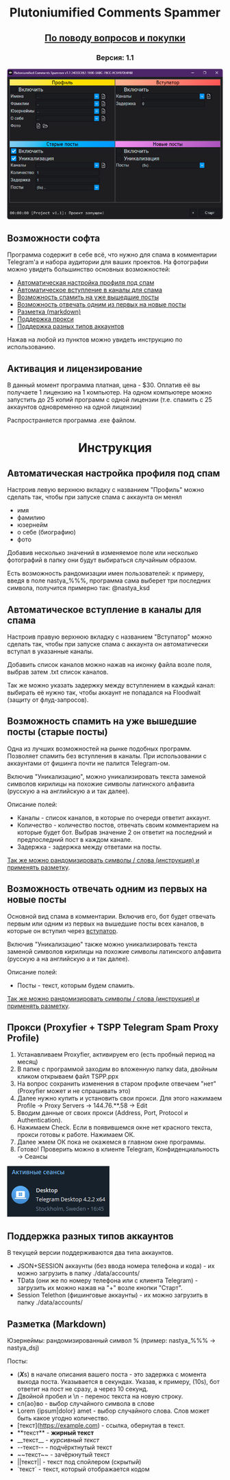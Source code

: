 <h1 align="center">
Plutoniumified Comments Spammer
</h1>
<h2 align="center"><a href="https://t.me/wasd_plutonium">По поводу вопросов и покупки</a>
<h3 align="center">Версия: 1.1</h3>


![](files/preview.png)
## Возможности софта
Программа содержит в себе всё, что нужно для спама в комментарии Telegram'а и набора аудитории для ваших проектов.
На фотографии можно увидеть большинство основных возможностей:
- [Автоматическая настройка профиля под спам](https://github.com/plutonium777/enhanced-comments-md#%D0%B0%D0%B2%D1%82%D0%BE%D0%BC%D0%B0%D1%82%D0%B8%D1%87%D0%B5%D1%81%D0%BA%D0%B0%D1%8F-%D0%BD%D0%B0%D1%81%D1%82%D1%80%D0%BE%D0%B9%D0%BA%D0%B0-%D0%BF%D1%80%D0%BE%D1%84%D0%B8%D0%BB%D1%8F-%D0%BF%D0%BE%D0%B4-%D1%81%D0%BF%D0%B0%D0%BC)
- [Автоматическое вступление в каналы для спама](https://github.com/plutonium777/enhanced-comments-md#%D0%B0%D0%B2%D1%82%D0%BE%D0%BC%D0%B0%D1%82%D0%B8%D1%87%D0%B5%D1%81%D0%BA%D0%BE%D0%B5-%D0%B2%D1%81%D1%82%D1%83%D0%BF%D0%BB%D0%B5%D0%BD%D0%B8%D0%B5-%D0%B2-%D0%BA%D0%B0%D0%BD%D0%B0%D0%BB%D1%8B-%D0%B4%D0%BB%D1%8F-%D1%81%D0%BF%D0%B0%D0%BC%D0%B0)
- [Возможность спамить на уже вышедшие посты](https://github.com/plutonium777/enhanced-comments-md#%D0%B2%D0%BE%D0%B7%D0%BC%D0%BE%D0%B6%D0%BD%D0%BE%D1%81%D1%82%D1%8C-%D1%81%D0%BF%D0%B0%D0%BC%D0%B8%D1%82%D1%8C-%D0%BD%D0%B0-%D1%83%D0%B6%D0%B5-%D0%B2%D1%8B%D1%88%D0%B5%D0%B4%D1%88%D0%B8%D0%B5-%D0%BF%D0%BE%D1%81%D1%82%D1%8B-%D1%81%D1%82%D0%B0%D1%80%D1%8B%D0%B5-%D0%BF%D0%BE%D1%81%D1%82%D1%8B)
- [Возможность отвечать одним из первых на новые посты](https://github.com/plutonium777/enhanced-comments-md#%D0%B2%D0%BE%D0%B7%D0%BC%D0%BE%D0%B6%D0%BD%D0%BE%D1%81%D1%82%D1%8C-%D0%BE%D1%82%D0%B2%D0%B5%D1%87%D0%B0%D1%82%D1%8C-%D0%BE%D0%B4%D0%BD%D0%B8%D0%BC-%D0%B8%D0%B7-%D0%BF%D0%B5%D1%80%D0%B2%D1%8B%D1%85-%D0%BD%D0%B0-%D0%BD%D0%BE%D0%B2%D1%8B%D0%B5-%D0%BF%D0%BE%D1%81%D1%82%D1%8B)
- [Разметка (markdown)](https://github.com/plutonium777/enhanced-comments-md#%D1%80%D0%B0%D0%B7%D0%BC%D0%B5%D1%82%D0%BA%D0%B0-markdown)
- [Поддержка прокси](https://github.com/plutonium777/enhanced-comments-md#%D0%BF%D1%80%D0%BE%D0%BA%D1%81%D0%B8-proxyfier--tspp-telegram-spam-proxy-profile)
- [Поддержка разных типов аккаунтов](https://github.com/plutonium777/enhanced-comments-md#%D0%BF%D0%BE%D0%B4%D0%B4%D0%B5%D1%80%D0%B6%D0%BA%D0%B0-%D1%80%D0%B0%D0%B7%D0%BD%D1%8B%D1%85-%D1%82%D0%B8%D0%BF%D0%BE%D0%B2-%D0%B0%D0%BA%D0%BA%D0%B0%D1%83%D0%BD%D1%82%D0%BE%D0%B2)

Нажав на любой из пунктов  можно  увидеть инструкцию по использованию.
## Активация и лицензирование
В данный момент программа платная, цена - $30. 
Оплатив её вы получаете 1 лицензию на 1 компьютер. 
На одном компьютере можно запустить до 25 копий программ с одной лицензии (т.е. спамить с 25 аккаунтов одновременно на одной лицензии)

Распространяется программа .exe файлом.
<h1 align="center">
Инструкция
</h1>

## Автоматическая настройка профиля под спам
Настроив левую верхнюю вкладку с названием "Профиль" можно сделать так, чтобы при запуске спама с аккаунта он менял
- имя
- фамилию
- юзернейм
- о себе (биографию)
- фото

Добавив несколько значений в изменяемое поле или несколько фотографий в папку они будут выбираться случайным образом.

Есть возможность рандомизации имен пользователей: к примеру, введя в поле nastya_%%%, программа сама выберет три последних символа, получится примерно так: @nastya_ksd
## Автоматическое вступление в каналы для спама
Настроив правую верхнюю вкладку с названием "Вступатор" можно сделать так, чтобы при запуске спама с аккаунта он автоматически вступал в указанные каналы.

Добавить список каналов можно нажав на иконку файла возле поля, выбрав затем .txt список каналов.

Так же можно указать задержку между вступлением в каждый канал: выбирать её нужно так, чтобы аккаунт не попадался на Floodwait (защиту от флуд-запросов).
## Возможность спамить на уже вышедшие посты (старые посты)
Одна из лучших возможностей на рынке подобных программ. Позволяет спамить без вступления в каналы. При использовании с аккаунтами от фишинга почти не палится Telegram-ом.

Включив "Уникализацию", можно уникализировать текста заменой символов кирилицы на похожие символы латинского алфавита (русскую а на английскую a и так далее).

Описание полей:
- Каналы - список каналов, в которые по очереди ответит аккаунт.
- Количество - количество постов, отвечать своим комментарием на которые будет бот. Выбрав значение 2 он ответит на последний и предпоследний пост в каждом канале.
- Задержка - задержка между ответами  на посты.

[Так же можно рандомизировать символы / слова (инструкция) и применять разметку](https://github.com/plutonium777/enhanced-comments-md#%D1%80%D0%B0%D0%B7%D0%BC%D0%B5%D1%82%D0%BA%D0%B0-markdown).

## Возможность отвечать одним из первых на новые посты
Основной вид спама в комментарии. Включив его, бот будет отвечать первым или одним из первых на вышедшие посты всех каналов, в которые он вступил через [вступатор]().

Включив "Уникализацию" также можно уникализировать текста заменой символов кирилицы на похожие символы латинского алфавита (русскую а на английскую a и так далее).

Описание полей:
- Посты - текст, которым будем спамить.

[Так же можно рандомизировать символы / слова (инструкция) и применять разметку](https://github.com/plutonium777/enhanced-comments-md#%D1%80%D0%B0%D0%B7%D0%BC%D0%B5%D1%82%D0%BA%D0%B0-markdown).

## Прокси (Proxyfier + TSPP Telegram Spam Proxy Profile)
1. Устанавливаем Proxyfier, активируем его (есть пробный период на месяц)
2. В папке с программой заходим во вложенную папку data, двойным кликом открываем файл TSPP.ppx
3. На вопрос сохранить изменения в старом профиле отвечаем "нет" (Proxyfier может и не спрашивать это)
4. Далее нужно купить и установить свои прокси. Для этого нажимаем Profile -> Proxy Servers -> 144.76.\*\*.58 -> Edit
5. Вводим данные от своих прокси (Address, Port, Protocol и Authentication).
6. Нажимаем Check. Если в появившемся окне нет красного текста, прокси готовы к работе. Нажимаем ОК.
7. Далее жмем ОК пока не окажемся в главном окне программы.
8. Готово! Проверить можно в клиенте Telegram, Конфиденциальность -> Сеансы

![](files/tspp.png)

## Поддержка разных типов аккаунтов
В текущей версии поддерживаются два типа аккаунтов. 
- JSON+SESSION аккаунты (без ввода номера телефона и кода) - их можно загрузить в папку ./data/accounts/
- TData (они же по номеру телефона или с клиента Telegram) - загрузить их можно нажав на "+" возле кнопки "Старт".
- Session Telethon (фишинговые аккаунты) - их можно загрузить в папку ./data/accounts/

## Разметка (Markdown)
Юзернеймы: рандомизированный символ % (пример: nastya_%%% -> nastya_dsj)

Посты: 
- (***X***s) в начале описания вашего поста - это задержка с момента выхода поста. Указывается в секундах. Указав, к примеру, (10s), бот ответит на пост не сразу, а через 10 секунд. 
- Двойной пробел и \n - перенос текста на новую строку.
- сл{ао}во - выбор случайного символа в слове
- Lorem {ipsum|dolor} amet - выбор случайного слова. Слов может быть какое угодно количество.
- \[текст](https://example.com) - ссылка, обернутая в текст.
- \*\*текст** - **жирный текст**
- \_\_текст__ - _курсивный текст_
- \-\-текст-- - подчёрктнутый текст
- \~\~текст~~ - зачёркнутый текст
- ||текст|| - текст под спойлером (скрытый)
- \`текст` - текст, который отображается кодом
